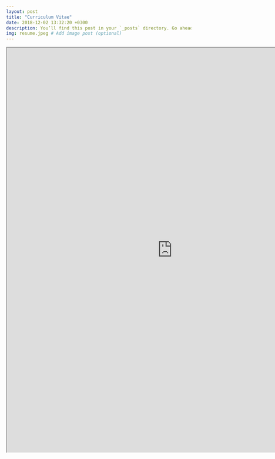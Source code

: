 ```yaml
---
layout: post
title: "Curriculum Vitae"
date: 2018-12-02 13:32:20 +0300
description: You’ll find this post in your `_posts` directory. Go ahead and edit it and re-build the site to see your changes. # Add post description (optional)
img: resume.jpeg # Add image post (optional)
---
```

<iframe src="https://drive.google.com/file/d/1LfS4PTuLZQBZX-Xp0sTLAHNNq62wpuMF/preview" width="900" height="1100" allow="autoplay"></iframe>
<object data="https://github.com/Zahidul-Hasan/zahidul-hasan.github.io/tree/master/assets/pdfs/CV.pdf" width="1000" height="1000" type='application/pdf'></object>
